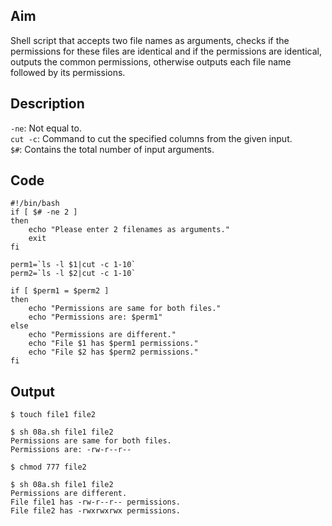 ## Aim
Shell script that accepts two file names as arguments, checks if the permissions for these files are identical and if the permissions are identical, outputs the common permissions, otherwise outputs each file name followed by its permissions.

## Description
`-ne`: Not equal to.  
`cut -c`: Command to cut the specified columns from the given input.  
`$#`: Contains the total number of input arguments.  

## Code
```
#!/bin/bash
if [ $# -ne 2 ]
then
	echo "Please enter 2 filenames as arguments."
	exit
fi

perm1=`ls -l $1|cut -c 1-10`
perm2=`ls -l $2|cut -c 1-10`

if [ $perm1 = $perm2 ]
then
	echo "Permissions are same for both files."
	echo "Permissions are: $perm1"
else
	echo "Permissions are different."
	echo "File $1 has $perm1 permissions."
	echo "File $2 has $perm2 permissions."
fi
```

## Output
```
$ touch file1 file2

$ sh 08a.sh file1 file2
Permissions are same for both files.
Permissions are: -rw-r--r--

$ chmod 777 file2

$ sh 08a.sh file1 file2
Permissions are different.
File file1 has -rw-r--r-- permissions.
File file2 has -rwxrwxrwx permissions.

```
